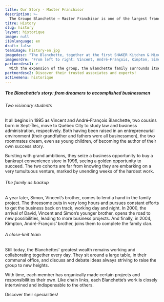 ```yaml
---
title: Our Story - Master Franchisor
description: >-
  The Groupe Blanchette – Master Franchisor is one of the largest franchise broker groups in Québec, offering truly innovative restaurant and entertainment concepts.
titre: History
slug: history
layout: historique
image: null
i18nlanguage: en
draft: false
teamimage: history-en.jpg
imagedesc: "The Blanchette, together at the first SHAKER Kitchen & Mixology restaurant: a project signaling the beginning of a new era. It's in their office adjacent to the restaurant that they meet each day and collaborate to further their common projects."
imageordre: "From left to right: Vincent, André-François, Kimpton, Simon and David"
partnerdesc1: >-
  With the expansion of the group, the Blanchette family surrounds itself with the best to ensure they reach their goals.
partnerdesc2: Discover their trusted associates and experts! 
activemenu: historique
---
```


##### The Blanchette’s story: from dreamers to accomplished businessmen 

###### Two visionary students

It all begins in 1995 as Vincent and André-François Blanchette, two cousins born in Sept-Îles, move to Québec City to study law and business administration, respectively. Both having been raised in an entrepreneurial environment (their grandfather and fathers were all businessmen), the two roommates dream, even as young children, of becoming the author of their own success story.

Bursting with grand ambitions, they seize a business opportunity to buy a bankrupt convenience store in 1996, seeing a golden opportunity to succeed. The two cohorts are far from knowing they are embarking on a very tumultuous venture, marked by unending weeks of the hardest work.

###### The family as backup 

A year later, Simon, Vincent’s brother, comes to lend a hand in the family project. The threesome puts in very long hours and pursues constant efforts to get the business back on track, working day and night. In 2000, the arrival of David, Vincent and Simon’s younger brother, opens the road to new possibilities, leading to more business projects. And finally, in 2004, Kimpton, André-François’ brother, joins them to complete the family clan.

###### A close-knit team 

Still today, the Blanchettes' greatest wealth remains working and collaborating together every day. They sit around a large table, in their communal office, and discuss and debate ideas always striving to raise the group to new heights. 

With time, each member has organically made certain projects and responsibilities their own. Like chain links, each Blanchette’s work is closely intertwined and indispensable to the others. 

Discover their specialities! 